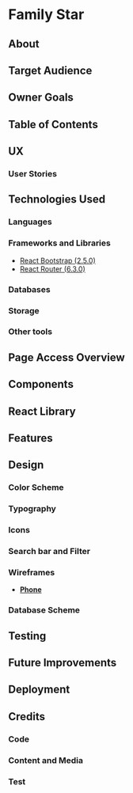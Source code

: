 # Family Star
## About
## Target Audience
## Owner Goals
## Table of Contents
## UX
### User Stories
## Technologies Used
### Languages
### Frameworks and Libraries
- [React Bootstrap (2.5.0)](https://react-bootstrap.github.io/)
- [React Router (6.3.0)](https://reactrouter.com/en/main)
### Databases
### Storage
### Other tools
## Page Access Overview
## Components
## React Library 
## Features
## Design
### Color Scheme
### Typography
### Icons 
### Search bar and Filter
### Wireframes 
- [**Phone**](documentation/wireframes/WIREFRAMES.md)
### Database Scheme
## Testing
## Future Improvements
## Deployment
## Credits
### Code
### Content and Media
### Test
